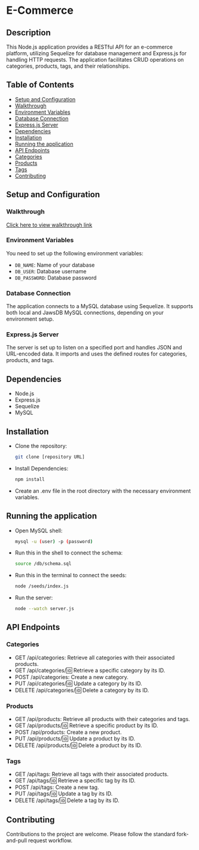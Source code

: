 # E-Commerce

## Description

This Node.js application provides a RESTful API for an e-commerce platform, utilizing Sequelize for database management and Express.js for handling HTTP requests. The application facilitates CRUD operations on categories, products, tags, and their relationships.

## Table of Contents
- [Setup and Configuration](#setup-and-configuration)
- [Walkthrough](#walkthrough)
- [Environment Variables](#environment-variables)
- [Database Connection](#database-connection)
- [Express.js Server](#expressjs-server)
- [Dependencies](#dependencies)
- [Installation](#installation)
- [Running the application](#running-the-application)
- [API Endpoints](#api-endpoints)
- [Categories](#categories)
- [Products](#products)
- [Tags](#tags)
- [Contributing](#contributing)

## Setup and Configuration

### Walkthrough
[Click here to view walkthrough link](https://drive.google.com/file/d/1C01R0HDU7BZFDoiDMzKiZRdSrrpeE-2R/view)

### Environment Variables

You need to set up the following environment variables:

- `DB_NAME`: Name of your database
- `DB_USER`: Database username
- `DB_PASSWORD`: Database password

### Database Connection

The application connects to a MySQL database using Sequelize. It supports both local and JawsDB MySQL connections, depending on your environment setup.

### Express.js Server

The server is set up to listen on a specified port and handles JSON and URL-encoded data. It imports and uses the defined routes for categories, products, and tags.

## Dependencies

- Node.js
- Express.js
- Sequelize
- MySQL

## Installation

- Clone the repository:
  ```bash
  git clone [repository URL]
- Install Dependencies:
  ```bash
  npm install
- Create an .env file in the root directory with the necessary environment variables.

## Running the application

- Open MySQL shell:
  ```bash
  mysql -u (user) -p (password)
  ```
- Run this in the shell to connect the schema:
  ```bash
  source /db/schema.sql
  ```
- Run this in the terminal to connect the seeds:
  ```bash
  node /seeds/index.js
  ```
- Run the server:
  ```bash
  node --watch server.js
  ```
  
## API Endpoints

### Categories

- GET /api/categories: Retrieve all categories with their associated products.
- GET /api/categories/:id: Retrieve a specific category by its ID.
- POST /api/categories: Create a new category.
- PUT /api/categories/:id: Update a category by its ID.
- DELETE /api/categories/:id: Delete a category by its ID.

### Products

- GET /api/products: Retrieve all products with their categories and tags.
- GET /api/products/:id: Retrieve a specific product by its ID.
- POST /api/products: Create a new product.
- PUT /api/products/:id: Update a product by its ID.
- DELETE /api/products/:id: Delete a product by its ID.

### Tags

- GET /api/tags: Retrieve all tags with their associated products.
- GET /api/tags/:id: Retrieve a specific tag by its ID.
- POST /api/tags: Create a new tag.
- PUT /api/tags/:id: Update a tag by its ID.
- DELETE /api/tags/:id: Delete a tag by its ID.

## Contributing

Contributions to the project are welcome. Please follow the standard fork-and-pull request workflow.